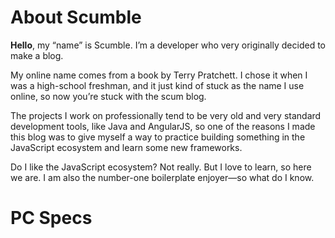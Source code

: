 # About Scumble

**Hello**, my “name” is Scumble. I’m a developer who very originally decided to make a blog.

My online name comes from a book by Terry Pratchett. I chose it when I was a high-school freshman, and it just kind of 
stuck as the name I use online, so now you’re stuck with the scum blog.

The projects I work on professionally tend to be very old and very standard development tools, like Java and AngularJS, 
so one of the reasons I made this blog was to give myself a way to practice building something in the JavaScript ecosystem
and learn some new frameworks.

Do I like the JavaScript ecosystem? Not really. But I love to learn, so here we are.
I am also the number-one boilerplate enjoyer—so what do I know.

# PC Specs
                                                                  
                                                                  

